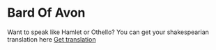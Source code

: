 # Bard Of Avon

Want to speak like Hamlet or Othello? You can get your shakespearian translation here [Get translation](https://bardofavon.netlify.app/)
